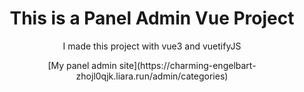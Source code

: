 <div align="center">
  <h1>This is a Panel Admin Vue Project</h1>
  <p>I made this project with vue3 and vuetifyJS</p>
  <p>[My panel admin site](https://charming-engelbart-zhojl0qjk.liara.run/admin/categories)</p>
</div>
